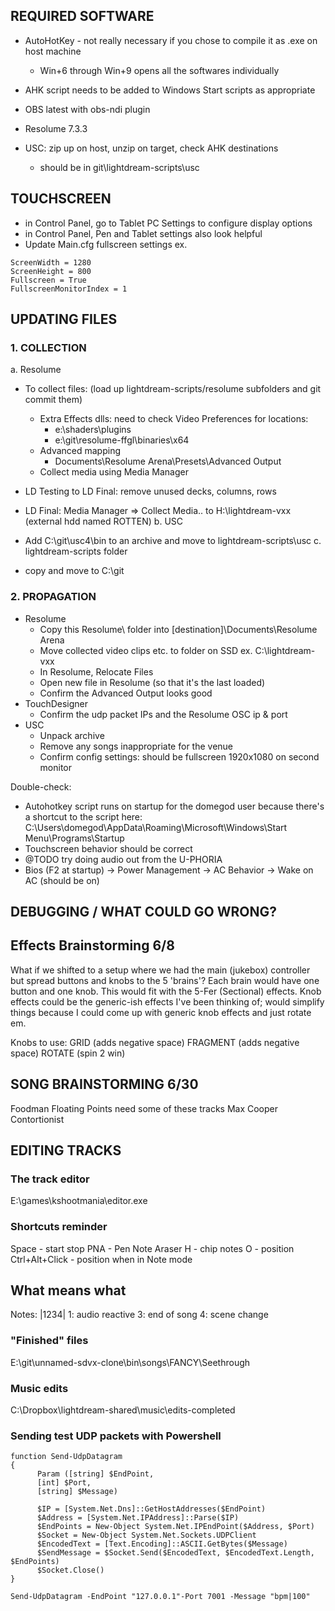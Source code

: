 
## REQUIRED SOFTWARE
- AutoHotKey - not really necessary if you chose to compile it as .exe on host machine
  + Win+6 through Win+9 opens all the softwares individually
- AHK script needs to be added to Windows Start scripts as appropriate
- OBS latest with obs-ndi plugin
- Resolume 7.3.3

- USC: zip up on host, unzip on target, check AHK destinations
  - should be in git\lightdream-scripts\usc


## TOUCHSCREEN
- in Control Panel, go to Tablet PC Settings to configure display options
- in Control Panel, Pen and Tablet settings also look helpful
- Update Main.cfg fullscreen settings ex.
```
ScreenWidth = 1280
ScreenHeight = 800
Fullscreen = True
FullscreenMonitorIndex = 1
```

## UPDATING FILES
### 1. COLLECTION
a. Resolume
  - To collect files: (load up lightdream-scripts/resolume subfolders and git commit them)
    - Extra Effects dlls: need to check Video Preferences for locations: 
      - e:\shaders\plugins
      - e:\git\resolume-ffgl\binaries\x64
    - Advanced mapping
      - Documents\Resolume Arena\Presets\Advanced Output
    - Collect media using Media Manager

  - LD Testing to LD Final: remove unused decks, columns, rows
  - LD Final: Media Manager => Collect Media.. to H:\lightdream-vxx (external hdd named ROTTEN)
b. USC
  - Add C:\git\usc4\bin to an archive and move to lightdream-scripts\usc
c. lightdream-scripts folder
  - copy and move to C:\git


### 2. PROPAGATION
- Resolume
  * Copy this Resolume\ folder into [destination]\Documents\Resolume Arena
  * Move collected video clips etc. to folder on SSD ex. C:\lightdream-vxx
  * In Resolume, Relocate Files
  * Open new file in Resolume (so that it's the last loaded)
  * Confirm the Advanced Output looks good
- TouchDesigner
  * Confirm the udp packet IPs and the Resolume OSC ip & port
- USC
  * Unpack archive
  * Remove any songs inappropriate for the venue
  * Confirm config settings: should be fullscreen 1920x1080 on second monitor

Double-check:
- Autohotkey script runs on startup for the domegod user because there's a shortcut to the script here:
  C:\Users\domegod\AppData\Roaming\Microsoft\Windows\Start Menu\Programs\Startup
- Touchscreen behavior should be correct
- @TODO try doing audio out from the U-PHORIA
- Bios (F2 at startup) -> Power Management -> AC Behavior -> Wake on AC (should be on)


## DEBUGGING / WHAT COULD GO WRONG?




## Effects Brainstorming 6/8
What if we shifted to a setup where we had the main (jukebox) controller but spread buttons and knobs to the 5 'brains'? Each brain would have one button and one knob. This would fit with the 5-Fer (Sectional) effects. Knob effects could be the generic-ish effects I've been thinking of; would simplify things because I could come up with generic knob effects and just rotate em.

Knobs to use:
GRID (adds negative space)
FRAGMENT (adds negative space)
ROTATE (spin 2 win)

## SONG BRAINSTORMING 6/30
Foodman
Floating Points need some of these tracks
Max Cooper
Contortionist



## EDITING TRACKS
### The track editor
E:\games\kshootmania\editor.exe

### Shortcuts reminder
Space - start stop
PNA - Pen Note Araser
H - chip notes
O - position
Ctrl+Alt+Click - position when in Note mode

## What means what
Notes:
|1234|
1: audio reactive
3: end of song
4: scene change

### "Finished" files
E:\git\unnamed-sdvx-clone\bin\songs\FANCY\Seethrough

### Music edits
C:\Dropbox\lightdream-shared\music\edits-completed

### Sending test UDP packets with Powershell
```
function Send-UdpDatagram
{
      Param ([string] $EndPoint,
      [int] $Port,
      [string] $Message)

      $IP = [System.Net.Dns]::GetHostAddresses($EndPoint)
      $Address = [System.Net.IPAddress]::Parse($IP)
      $EndPoints = New-Object System.Net.IPEndPoint($Address, $Port)
      $Socket = New-Object System.Net.Sockets.UDPClient
      $EncodedText = [Text.Encoding]::ASCII.GetBytes($Message)
      $SendMessage = $Socket.Send($EncodedText, $EncodedText.Length, $EndPoints)
      $Socket.Close()
}

Send-UdpDatagram -EndPoint "127.0.0.1"-Port 7001 -Message "bpm|100"
```
